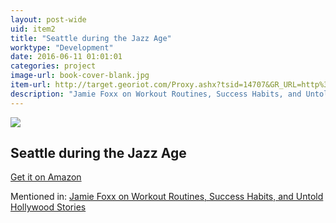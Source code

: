 ```yaml
---
layout: post-wide
uid: item2
title: "Seattle during the Jazz Age"
worktype: "Development"
date: 2016-06-11 01:01:01
categories: project
image-url: book-cover-blank.jpg
item-url: http://target.georiot.com/Proxy.ashx?tsid=14707&GR_URL=http%3A%2F%2Fdepts.washington.edu%2Fdepress%2Fjazz_jackson_street_seattle.shtml
description: "Jamie Foxx on Workout Routines, Success Habits, and Untold Hollywood Stories"
---
```

<a href="http://target.georiot.com/Proxy.ashx?tsid=14707&GR_URL=http%3A%2F%2Fdepts.washington.edu%2Fdepress%2Fjazz_jackson_street_seattle.shtml" target="blank"><img src="../../../../img/thumbs/book-cover-blank.jpg" class="prod-img"></a>
<h2>Seattle during the Jazz Age</h2>
<p><a href="http://target.georiot.com/Proxy.ashx?tsid=14707&GR_URL=http%3A%2F%2Fdepts.washington.edu%2Fdepress%2Fjazz_jackson_street_seattle.shtml" target="blank">Get it on Amazon</a><p>
<p>Mentioned in: <a href="http://fourhourworkweek.com/2015/12/06/jamie-foxx/" target="blank">Jamie Foxx on Workout Routines, Success Habits, and Untold Hollywood Stories</a></p>
